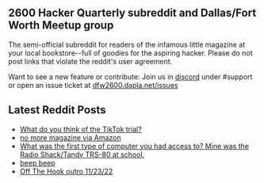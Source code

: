## 2600 Hacker Quarterly subreddit and Dallas/Fort Worth Meetup group
The semi-official subreddit for readers of the infamous little magazine at your local bookstore--full of goodies for the aspiring hacker. Please do not post links that violate the reddit's user agreement.

Want to see a new feature or contribute: 
Join us in [discord](https://dfw2600.dapla.net/chat) under #support or open an issue ticket at [dfw2600.dapla.net/issues](https://dfw2600.dapla.net/issues)

## Latest Reddit Posts
<!-- BLOG-POST-LIST:START -->
- [What do you think of the TikTok trial?](https://www.reddit.com/r/2600/comments/120b34p/what_do_you_think_of_the_tiktok_trial/)
- [no more magazine via Amazon](https://www.reddit.com/r/2600/comments/11zn4qc/no_more_magazine_via_amazon/)
- [What was the first type of computer you had access to? Mine was the Radio Shack/Tandy TRS-80 at school.](https://www.reddit.com/r/2600/comments/11yx4oh/what_was_the_first_type_of_computer_you_had/)
- [beep beep](https://www.reddit.com/r/2600/comments/11ugrc6/beep_beep/)
- [Off The Hook outro 11/23/22](https://www.reddit.com/r/2600/comments/11t1jah/off_the_hook_outro_112322/)
<!-- BLOG-POST-LIST:END -->
